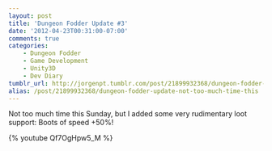 ```yaml
---
layout: post
title: 'Dungeon Fodder Update #3'
date: '2012-04-23T00:31:00-07:00'
comments: true
categories:
    - Dungeon Fodder
    - Game Development
    - Unity3D
    - Dev Diary
tumblr_url: http://jorgenpt.tumblr.com/post/21899932368/dungeon-fodder-update-not-too-much-time-this
alias: /post/21899932368/dungeon-fodder-update-not-too-much-time-this
---
```


Not too much time this Sunday, but I added some very rudimentary loot support: Boots of speed +50%!

{% youtube Qf7OgHpw5_M %}
